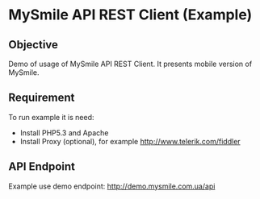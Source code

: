 MySmile API REST Client (Example)
=================================

Objective
---------
Demo of usage of MySmile API REST Client. 
It presents mobile version of MySmile. 

Requirement
-----------
To run example it is need:
  * Install PHP5.3 and Apache
  * Install Proxy (optional), for example http://www.telerik.com/fiddler

API Endpoint
------------
Example use demo endpoint: http://demo.mysmile.com.ua/api